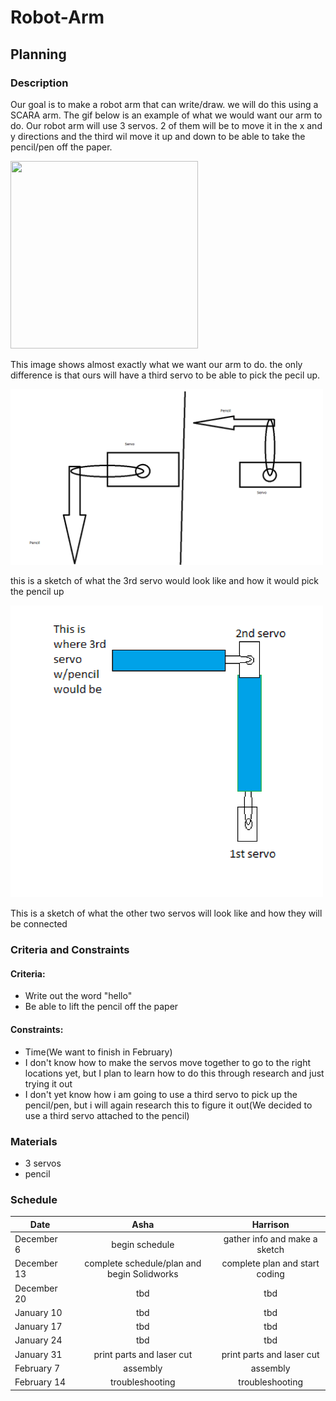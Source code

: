 # Robot-Arm
## Planning
### Description
Our goal is to make a robot arm that can write/draw. we will do this using a SCARA arm. The gif below is an example of what we would want our arm to do. Our robot arm will use 3 servos. 2 of them will be to move it in the x and y directions and the third wil move it up and down to be able to take the pencil/pen off the paper. 

<img src="https://upload.wikimedia.org/wikipedia/commons/5/5b/SCARA_right.gif" width="300" height="300" />

This image shows almost exactly what we want our arm to do. the only difference is that ours will have a third servo to be able to pick the pecil up. 

<img src="planning pics/sketch1.png" width="500px"/>

this is a sketch of what the 3rd servo would look like and how it would pick the pencil up

<img src="planning pics/sketch2.png" width="500px"/>

This is a sketch of what the other two servos will look like and how they will be connected
### Criteria and Constraints
#### Criteria: 
- Write out the word "hello"
- Be able to lift the pencil off the paper

#### Constraints:
- Time(We want to finish in February) 
- I don't know how to make the servos move together to go to the right locations yet, but I plan to learn how to do this through research and just trying it out
- I don't yet know how i am going to use a third servo to pick up the pencil/pen, but i will again research this to figure it out(We decided to use a third servo attached to the pencil) 

### Materials 
- 3 servos
- pencil


### Schedule
| Date          | Asha          | Harrison      |
| ------------- |:-------------:|:-------------:|
| December 6    | begin schedule | gather info and make a sketch     |
| December 13   | complete schedule/plan and begin Solidworks  |complete plan and start coding  |
| December 20   | tbd | tbd     |
| January 10    | tbd  |   tbd    |
| January 17    | tbd |   tbd    |
| January 24    |  tbd    | tbd  |
| January 31    |  print parts and laser cut |    print parts and laser cut       |
| February 7    |  assembly      |   assembly      |
| February 14   | troubleshooting   | troubleshooting   |

